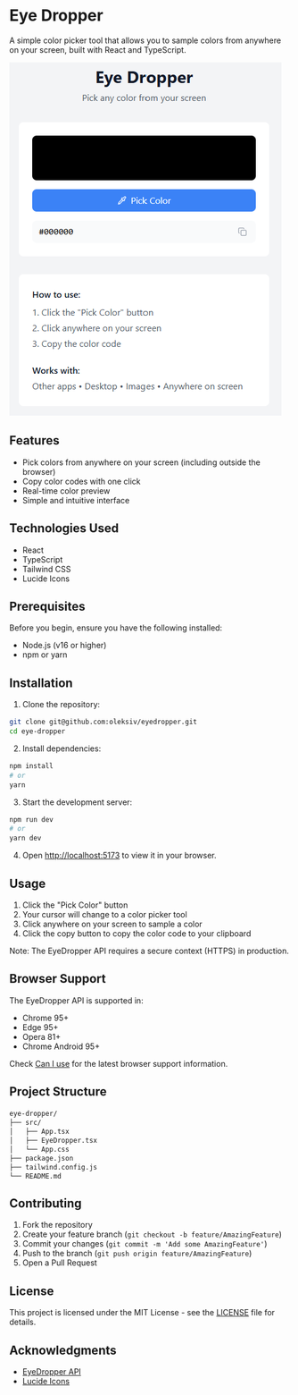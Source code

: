 # Eye Dropper

A simple color picker tool that allows you to sample colors from anywhere on your screen, built with React and TypeScript.

![Eye Dropper Tool](https://raw.githubusercontent.com/oleksiv/eyedropper/refs/heads/main/public/screenshot1.png)

## Features

- Pick colors from anywhere on your screen (including outside the browser)
- Copy color codes with one click
- Real-time color preview
- Simple and intuitive interface

## Technologies Used

- React
- TypeScript
- Tailwind CSS
- Lucide Icons

## Prerequisites

Before you begin, ensure you have the following installed:
- Node.js (v16 or higher)
- npm or yarn

## Installation

1. Clone the repository:
```bash
git clone git@github.com:oleksiv/eyedropper.git
cd eye-dropper
```

2. Install dependencies:
```bash
npm install
# or
yarn
```

3. Start the development server:
```bash
npm run dev
# or
yarn dev
```

4. Open [http://localhost:5173](http://localhost:5173) to view it in your browser.

## Usage

1. Click the "Pick Color" button
2. Your cursor will change to a color picker tool
3. Click anywhere on your screen to sample a color
4. Click the copy button to copy the color code to your clipboard

Note: The EyeDropper API requires a secure context (HTTPS) in production.

## Browser Support

The EyeDropper API is supported in:
- Chrome 95+
- Edge 95+
- Opera 81+
- Chrome Android 95+

Check [Can I use](https://caniuse.com/?search=EyeDropper) for the latest browser support information.

## Project Structure

```
eye-dropper/
├── src/
│   ├── App.tsx
│   ├── EyeDropper.tsx
│   └── App.css
├── package.json
├── tailwind.config.js
└── README.md
```

## Contributing

1. Fork the repository
2. Create your feature branch (`git checkout -b feature/AmazingFeature`)
3. Commit your changes (`git commit -m 'Add some AmazingFeature'`)
4. Push to the branch (`git push origin feature/AmazingFeature`)
5. Open a Pull Request

## License

This project is licensed under the MIT License - see the [LICENSE](LICENSE) file for details.

## Acknowledgments

- [EyeDropper API](https://developer.mozilla.org/en-US/docs/Web/API/EyeDropper)
- [Lucide Icons](https://lucide.dev/)